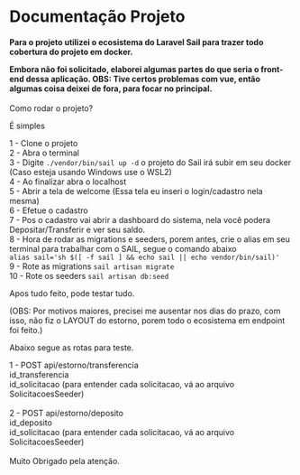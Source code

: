 <h1>
  Documentação Projeto
</h1>

<h4>
  Para o projeto utilizei o ecosistema do Laravel Sail para trazer todo cobertura do projeto em docker.

  Embora não foi solicitado, elaborei algumas partes do que seria o front-end dessa aplicação.
  OBS: Tive certos problemas com vue, então algumas coisa deixei de fora, para focar no principal.
</h4>


<p>
  Como rodar o projeto?

  É simples

  1 - Clone o projeto </br>
  2 - Abra o terminal </br>
  3 - Digite ```./vendor/bin/sail up -d``` o projeto do Sail irá subir em seu docker (Caso esteja usando Windows use o WSL2) </br>
  4 - Ao finalizar abra o localhost </br>
  5 - Abrir a tela de welcome (Essa tela eu inseri o login/cadastro nela mesma) </br>
  6 - Efetue o cadastro </br>
  7 - Pos o cadastro vai abrir a dashboard do sistema, nela você podera Depositar/Transferir e ver seu saldo. </br>
  8 - Hora de rodar as migrations e seeders, porem antes, crie o alias em seu terminal para trabalhar com o SAIL, segue o comando abaixo </br>
    ``` alias sail='sh $([ -f sail ] && echo sail || echo vendor/bin/sail)' ``` </br>
  9 - Rote as migrations ``` sail artisan migrate ``` </br>
  10 - Rote os seeders ``` sail artisan db:seed ``` </br>

  Apos tudo feito, pode testar tudo.


  (OBS: Por motivos maiores, precisei me ausentar nos dias do prazo, com isso, não fiz o LAYOUT do estorno, porem todo o ecosistema em endpoint foi feito.)

  Abaixo segue as rotas para teste.


  1 - POST api/estorno/transferencia </br>
      id_transferencia </br>
      id_solicitacao (para entender cada solicitacao, vá ao arquivo SolicitacoesSeeder) </br>
  </br>
  2 - POST api/estorno/deposito </br>
      id_deposito </br>
      id_solicitacao (para entender cada solicitacao, vá ao arquivo SolicitacoesSeeder) </br>
  </br>
  Muito Obrigado pela atenção.
</p>
